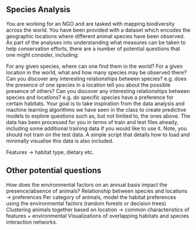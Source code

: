## Species Analysis
You are working for an NGO and are tasked with mapping biodiversity across the world.
You have been provided with a dataset which encodes the geographic locations where different animal species have been observed.
As part of the analyses into understanding what measures can be taken to help conservation efforts, there are a number of potential questions that one might consider, including:

For any given species, where can one find them in the world?
For a given location in the world, what and how many species may be observed there?
Can you discover any interesting relationships between species? e.g. does the presence of one species in a location tell you about the possible presence of others?
Can you discover any interesting relationships between species and locations? e.g. do specific species have a preference for certain habitats.
Your goal is to take inspiration from the data analysis and machine learning algorithms we have seen in the class to create predictive models to explore questions such as, but not limited to, the ones above. The data has been processed for you in terms of train and test files already, including some additional training data if you would like to use it. Note, you should not train on the test data.
A simple script that details how to load and minimally visualise this data is also included.

Features -> habitat type, dietary etc.

## Other potential questions

How does the environmental factors on an annual basis impact the presence/absence of animals? Relationship between species and locations -> preferences 
Per category of animals, model the habitat preferences using the environmental factors (random forests or decision trees)
Clustering animals together based on location -> common characteristics of features + environmental 
Visualizations of overlapping habitats and species interaction networks.


## 